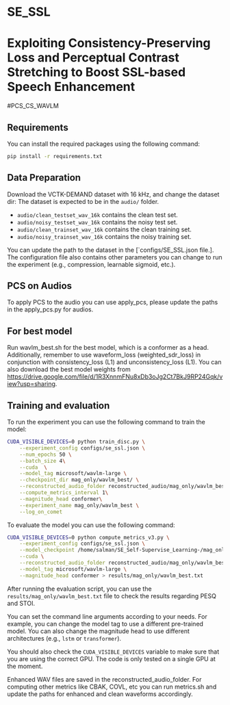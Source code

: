 # SE_SSL
# Exploiting Consistency-Preserving Loss and Perceptual Contrast Stretching to Boost SSL-based Speech Enhancement
#PCS_CS_WAVLM
## Requirements

You can install the required packages using the following command:

```bash
pip install -r requirements.txt
```

## Data Preparation
Download the VCTK-DEMAND dataset with 16 kHz, and change the dataset dir:
The dataset is expected to be in the `audio/` folder. 
- `audio/clean_testset_wav_16k` contains the clean test set.
- `audio/noisy_testset_wav_16k` contains the noisy test set.
- `audio/clean_trainset_wav_16k` contains the clean training set.
- `audio/noisy_trainset_wav_16k` contains the noisy training set.

You can update the path to the dataset in the [`configs/SE_SSL.json file.]. 
The configuration file also contains other parameters you can change to run the experiment (e.g., compression, learnable sigmoid, etc.).

## PCS on Audios
To apply PCS to the audio you can use apply_pcs, please update the paths in the apply_pcs.py for audios.

## For best model 

Run wavlm_best.sh for the best model, which is a conformer as a head. Additionally, remember to use waveform_loss (weighted_sdr_loss) in conjunction with consistency_loss (L1) and unconsistency_loss (L1). You can also download the best model weights from https://drive.google.com/file/d/1R3XnnmFNu8xDb3oJg2Ct7BkJ9RP24Gqk/view?usp=sharing.

## Training and evaluation

To run the experiment you can use the following command to train the model:

```bash
CUDA_VISIBLE_DEVICES=0 python train_disc.py \
    --experiment_config configs/se_ssl.json \
    --num_epochs 50 \
    --batch_size 4\
    --cuda  \
    --model_tag microsoft/wavlm-large \
    --checkpoint_dir mag_only/wavlm_best/ \
    --reconstructed_audio_folder reconstructed_audio/mag_only/wavlm_best \
    --compute_metrics_interval 1\
    --magnitude_head conformer\
    --experiment_name mag_only/wavlm_best \
    --log_on_comet
```

To evaluate the model you can use the following command:

```bash
CUDA_VISIBLE_DEVICES=0 python compute_metrics_v3.py \
    --experiment_config configs/se_ssl.json \
    --model_checkpoint /home/salman/SE_Self-Supervise_Learning-/mag_only/wavlm_best/best_model.pt \
    --cuda \
    --reconstructed_audio_folder reconstructed_audio/mag_only/wavlm_best \
    --model_tag microsoft/wavlm-large \
    --magnitude_head conformer > results/mag_only/wavlm_best.txt
```
After running the evaluation script, you can use the `results/mag_only/wavlm_best.txt` file to check the results regarding PESQ and STOI.

You can set the command line arguments according to your needs. For example, you can change the model tag to use a different pre-trained model. You can also change the magnitude head to use different architectures (e.g., `lstm` or `transformer`). 

You should also check the `CUDA_VISIBLE_DEVICES` variable to make sure that you are using the correct GPU. The code is only tested on a single GPU at the moment.

Enhanced WAV files are saved in the reconstructed_audio_folder.
For computing other metrics like CBAK, COVL, etc you can run metrics.sh and update the paths for enhanced and clean waveforms accordingly.





